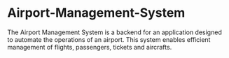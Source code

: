 # Airport-Management-System

The Airport Management System is a backend for an application designed to automate the operations of an airport. This system enables efficient management of flights, passengers, tickets and aircrafts.
